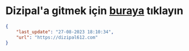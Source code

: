 # Dizipal'a gitmek için [buraya](https://dizipal612.com) tıklayın
    
```json
{
    "last_update": "27-08-2023 18:10:34",
    "url": "https://dizipal612.com"
}
```